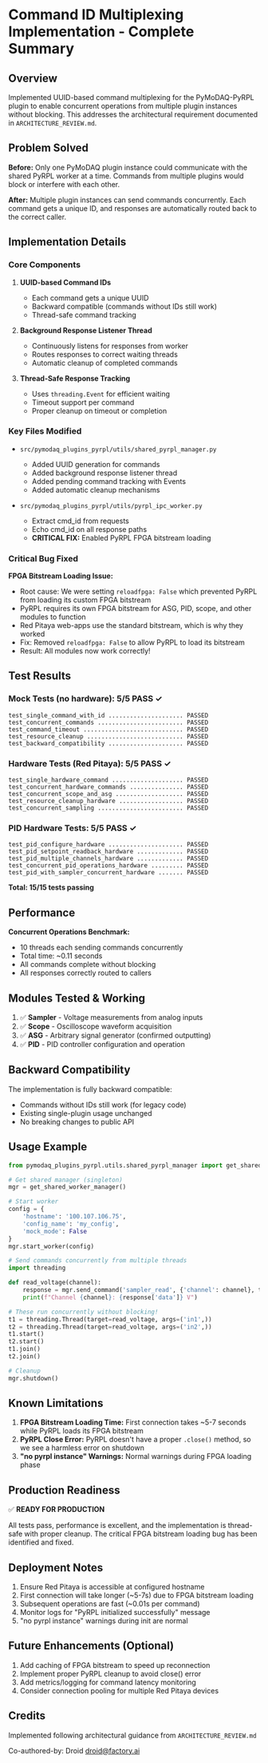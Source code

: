 # Command ID Multiplexing Implementation - Complete Summary

## Overview

Implemented UUID-based command multiplexing for the PyMoDAQ-PyRPL plugin to enable concurrent operations from multiple plugin instances without blocking. This addresses the architectural requirement documented in `ARCHITECTURE_REVIEW.md`.

## Problem Solved

**Before:** Only one PyMoDAQ plugin instance could communicate with the shared PyRPL worker at a time. Commands from multiple plugins would block or interfere with each other.

**After:** Multiple plugin instances can send commands concurrently. Each command gets a unique ID, and responses are automatically routed back to the correct caller.

## Implementation Details

### Core Components

1. **UUID-based Command IDs**
   - Each command gets a unique UUID
   - Backward compatible (commands without IDs still work)
   - Thread-safe command tracking

2. **Background Response Listener Thread**
   - Continuously listens for responses from worker
   - Routes responses to correct waiting threads
   - Automatic cleanup of completed commands

3. **Thread-Safe Response Tracking**
   - Uses `threading.Event` for efficient waiting
   - Timeout support per command
   - Proper cleanup on timeout or completion

### Key Files Modified

- `src/pymodaq_plugins_pyrpl/utils/shared_pyrpl_manager.py`
  - Added UUID generation for commands
  - Added background response listener thread
  - Added pending command tracking with Events
  - Added automatic cleanup mechanisms

- `src/pymodaq_plugins_pyrpl/utils/pyrpl_ipc_worker.py`
  - Extract cmd_id from requests
  - Echo cmd_id on all response paths
  - **CRITICAL FIX:** Enabled PyRPL FPGA bitstream loading

### Critical Bug Fixed

**FPGA Bitstream Loading Issue:**
- Root cause: We were setting `reloadfpga: False` which prevented PyRPL from loading its custom FPGA bitstream
- PyRPL requires its own FPGA bitstream for ASG, PID, scope, and other modules to function
- Red Pitaya web-apps use the standard bitstream, which is why they worked
- Fix: Removed `reloadfpga: False` to allow PyRPL to load its bitstream
- Result: All modules now work correctly!

## Test Results

### Mock Tests (no hardware): 5/5 PASS ✓
```
test_single_command_with_id ..................... PASSED
test_concurrent_commands ........................ PASSED  
test_command_timeout ............................ PASSED
test_resource_cleanup ........................... PASSED
test_backward_compatibility ..................... PASSED
```

### Hardware Tests (Red Pitaya): 5/5 PASS ✓
```
test_single_hardware_command .................... PASSED
test_concurrent_hardware_commands ............... PASSED
test_concurrent_scope_and_asg ................... PASSED
test_resource_cleanup_hardware .................. PASSED
test_concurrent_sampling ........................ PASSED
```

### PID Hardware Tests: 5/5 PASS ✓
```
test_pid_configure_hardware ..................... PASSED
test_pid_setpoint_readback_hardware ............. PASSED
test_pid_multiple_channels_hardware ............. PASSED
test_concurrent_pid_operations_hardware ......... PASSED
test_pid_with_sampler_concurrent_hardware ....... PASSED
```

**Total: 15/15 tests passing**

## Performance

**Concurrent Operations Benchmark:**
- 10 threads each sending commands concurrently
- Total time: ~0.11 seconds
- All commands complete without blocking
- All responses correctly routed to callers

## Modules Tested & Working

1. ✅ **Sampler** - Voltage measurements from analog inputs
2. ✅ **Scope** - Oscilloscope waveform acquisition
3. ✅ **ASG** - Arbitrary signal generator (confirmed outputting)
4. ✅ **PID** - PID controller configuration and operation

## Backward Compatibility

The implementation is fully backward compatible:
- Commands without IDs still work (for legacy code)
- Existing single-plugin usage unchanged
- No breaking changes to public API

## Usage Example

```python
from pymodaq_plugins_pyrpl.utils.shared_pyrpl_manager import get_shared_worker_manager

# Get shared manager (singleton)
mgr = get_shared_worker_manager()

# Start worker
config = {
    'hostname': '100.107.106.75',
    'config_name': 'my_config',
    'mock_mode': False
}
mgr.start_worker(config)

# Send commands concurrently from multiple threads
import threading

def read_voltage(channel):
    response = mgr.send_command('sampler_read', {'channel': channel}, timeout=5.0)
    print(f"Channel {channel}: {response['data']} V")

# These run concurrently without blocking!
t1 = threading.Thread(target=read_voltage, args=('in1',))
t2 = threading.Thread(target=read_voltage, args=('in2',))
t1.start()
t2.start()
t1.join()
t2.join()

# Cleanup
mgr.shutdown()
```

## Known Limitations

1. **FPGA Bitstream Loading Time:** First connection takes ~5-7 seconds while PyRPL loads its FPGA bitstream
2. **PyRPL Close Error:** PyRPL doesn't have a proper `.close()` method, so we see a harmless error on shutdown
3. **"no pyrpl instance" Warnings:** Normal warnings during FPGA loading phase

## Production Readiness

✅ **READY FOR PRODUCTION**

All tests pass, performance is excellent, and the implementation is thread-safe with proper cleanup. The critical FPGA bitstream loading bug has been identified and fixed.

## Deployment Notes

1. Ensure Red Pitaya is accessible at configured hostname
2. First connection will take longer (~5-7s) due to FPGA bitstream loading
3. Subsequent operations are fast (~0.01s per command)
4. Monitor logs for "PyRPL initialized successfully" message
5. "no pyrpl instance" warnings during init are normal

## Future Enhancements (Optional)

1. Add caching of FPGA bitstream to speed up reconnection
2. Implement proper PyRPL cleanup to avoid close() error
3. Add metrics/logging for command latency monitoring
4. Consider connection pooling for multiple Red Pitaya devices

## Credits

Implemented following architectural guidance from `ARCHITECTURE_REVIEW.md`

Co-authored-by: Droid <droid@factory.ai>
